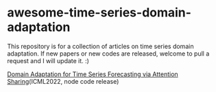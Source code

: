 # awesome-time-series-domain-adaptation
This repository is for a collection of articles on time series domain adaptation. If new papers or new codes are released, welcome to pull a request and I will update it. :)

[Domain Adaptation for Time Series Forecasting via Attention Sharing](https://arxiv.org/abs/2102.06828)(ICML2022, node code release)
